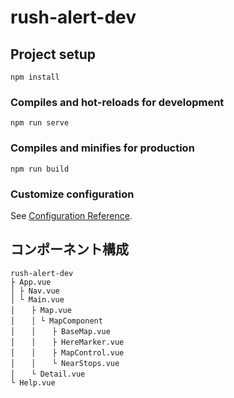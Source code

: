 # rush-alert-dev

## Project setup
```
npm install
```

### Compiles and hot-reloads for development
```
npm run serve
```

### Compiles and minifies for production
```
npm run build
```

### Customize configuration
See [Configuration Reference](https://cli.vuejs.org/config/).

## コンポーネント構成
```
rush-alert-dev
├ App.vue
│ ├ Nav.vue
│ └ Main.vue
│ 　 ├ Map.vue
│ 　 │ └ MapComponent
│ 　 │ 　 ├ BaseMap.vue
│ 　 │ 　 ├ HereMarker.vue
│ 　 │ 　 ├ MapControl.vue
│ 　 │ 　 └ NearStops.vue
│ 　 └ Detail.vue
└ Help.vue
```
